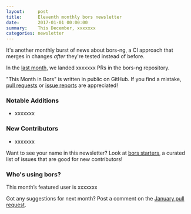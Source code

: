 ```yaml
---
layout:     post
title:      Eleventh monthly bors newsletter
date:       2017-01-01 00:00:00
summary:    This December, xxxxxxx
categories: newsletter
---
```


It's another monthly burst of news about bors-ng,
a CI approach that merges in changes *after* they're tested instead of before.

In the [last month](https://github.com/bors-ng/bors-ng/pulls?utf8=%E2%9C%93&q=is%3Apr%20is%3Aclosed%20closed%3A2017-12-01..2017-12-31),
we landed xxxxxxx PRs in the bors-ng repository.

"This Month in Bors" is written in public on GitHub.
If you find a mistake, [pull requests] or [issue reports] are appreciated!

[pull requests]: https://github.com/bors-ng/bors-ng.github.io/pulls
[issue reports]: https://github.com/bors-ng/bors-ng.github.io/issues


### Notable Additions

* xxxxxxx


### New Contributors

* xxxxxxx

Want to see your name in this newsletter? Look at [bors starters](https://bors.tech/starters/), a curated list of issues that are good for new contributors!


### Who's using bors?

This month’s featured user is xxxxxxx

Got any suggestions for next month?
Post a comment on the [January pull request](https://github.com/bors-ng/bors-ng.github.io/pull/33).
